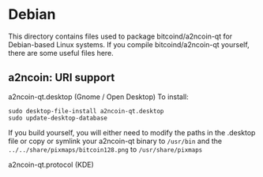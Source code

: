 
Debian
====================
This directory contains files used to package bitcoind/a2ncoin-qt
for Debian-based Linux systems. If you compile bitcoind/a2ncoin-qt yourself, there are some useful files here.

## a2ncoin: URI support ##


a2ncoin-qt.desktop  (Gnome / Open Desktop)
To install:

	sudo desktop-file-install a2ncoin-qt.desktop
	sudo update-desktop-database

If you build yourself, you will either need to modify the paths in
the .desktop file or copy or symlink your a2ncoin-qt binary to `/usr/bin`
and the `../../share/pixmaps/bitcoin128.png` to `/usr/share/pixmaps`

a2ncoin-qt.protocol (KDE)


